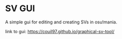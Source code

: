 # SV GUI

A simple gui for editing and creating SVs in osu!mania.

link to gui: https://couil97.github.io/graphical-sv-tool/